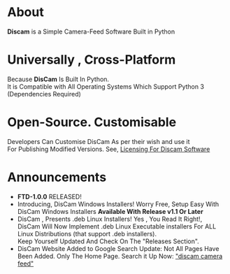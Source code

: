 # About
**Discam** is a Simple Camera-Feed Software Built in Python

# Universally , Cross-Platform
Because **DisCam** Is Built In Python.  
It is Compatible with All Operating Systems Which Support Python 3 (Dependencies Required)

# Open-Source. Customisable
Developers Can Customise DisCam As per their wish and use it  
For Publishing Modified Versions. See, [Licensing For Discam Software](https://github.com/deepanharsha/DisCam/blob/main/LICENSE.md)

# Announcements
- **FTD-1.0.0** RELEASED!
- Introducing, DisCam Windows Installers!
  Worry Free, Setup Easy With DisCam Windows Installers
  **Available With Release v1.1 Or Later**
- DisCam , Presents .deb Linux Installers!
  Yes , You Read It Right!,  
  DisCam Will Now Implement .deb Linux Executable installers For ALL Linux Distributions (that support .deb installers).  
  Keep Yourself Updated And Check On The "Releases Section".
- DisCam Website Added to Google Search
  Update: Not All Pages Have Been Added. Only The Home Page.
  Search it Up Now: ["discam camera feed"](https://www.google.com/search?q=discam+camera+feed)


